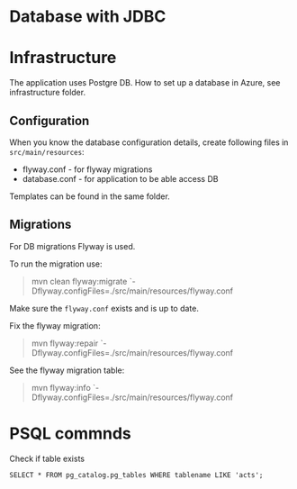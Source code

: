 # Database with JDBC

# Infrastructure

The application uses Postgre DB. How to set up a database in Azure, see infrastructure folder. 

## Configuration

When you know the database configuration details, create following files in `src/main/resources`: 
* flyway.conf - for flyway migrations
* database.conf - for application to be able access DB

Templates can be found in the same folder. 

## Migrations

For DB migrations Flyway is used. 

To run the migration use: 

> mvn clean flyway:migrate `-Dflyway.configFiles=./src/main/resources/flyway.conf

Make sure the `flyway.conf` exists and is up to date. 

Fix the flyway migration: 
> mvn flyway:repair `-Dflyway.configFiles=./src/main/resources/flyway.conf

See the flyway migration table: 
> mvn flyway:info `-Dflyway.configFiles=./src/main/resources/flyway.conf

# PSQL commnds

Check if table exists

`SELECT * FROM pg_catalog.pg_tables WHERE tablename LIKE 'acts';`